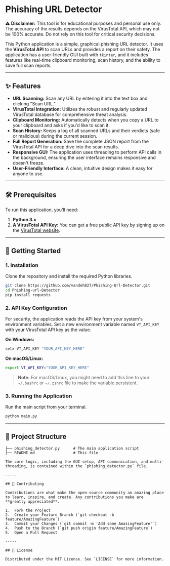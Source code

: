 # Phishing URL Detector

⚠️ **Disclaimer:** This tool is for educational purposes and personal use only. The accuracy of the results depends on the VirusTotal API, which may not be 100% accurate. Do not rely on this tool for critical security decisions.

This Python application is a simple, graphical phishing URL detector. It uses the **VirusTotal API** to scan URLs and provides a report on their safety. The application has a user-friendly GUI built with `tkinter`, and it includes features like real-time clipboard monitoring, scan history, and the ability to save full scan reports.

-----

## ✨ Features

  * **URL Scanning:** Scan any URL by entering it into the text box and clicking "Scan URL."
  * **VirusTotal Integration:** Utilizes the robust and regularly updated VirusTotal database for comprehensive threat analysis.
  * **Clipboard Monitoring:** Automatically detects when you copy a URL to your clipboard and asks if you'd like to scan it.
  * **Scan History:** Keeps a log of all scanned URLs and their verdicts (safe or malicious) during the current session.
  * **Full Report Generation:** Save the complete JSON report from the VirusTotal API for a deep dive into the scan results.
  * **Responsive GUI:** The application uses threading to perform API calls in the background, ensuring the user interface remains responsive and doesn't freeze.
  * **User-Friendly Interface:** A clean, intuitive design makes it easy for anyone to use.

-----

## 🛠️ Prerequisites

To run this application, you'll need:

1.  **Python 3.x**
2.  **A VirusTotal API Key:** You can get a free public API key by signing up on the [VirusTotal website](https://www.virustotal.com/gui/my-apikey).

-----

## 🚀 Getting Started

### 1\. Installation

Clone the repository and install the required Python libraries.

```bash
git clone https://github.com/vandeh827/Phishing-Url-Detector.git
cd Phishing-url-Detector
pip install requests
```

### 2\. API Key Configuration

For security, the application reads the API key from your system's environment variables. Set a new environment variable named `VT_API_KEY` with your VirusTotal API key as the value.

**On Windows:**

```bash
setx VT_API_KEY "YOUR_API_KEY_HERE"
```

**On macOS/Linux:**

```bash
export VT_API_KEY="YOUR_API_KEY_HERE"
```

> **Note:** For macOS/Linux, you might need to add this line to your `~/.bashrc` or `~/.zshrc` file to make the variable persistent.

### 3\. Running the Application

Run the main script from your terminal.

```bash
python main.py
```

-----

## 📂 Project Structure

```
├── phishing_detector.py      # The main application script
├── README.md                 # This file                   

The core logic, including the GUI setup, API communication, and multi-threading, is contained within the `phishing_detector.py` file.

-----

## 🤝 Contributing

Contributions are what make the open-source community an amazing place to learn, inspire, and create. Any contributions you make are **greatly appreciated**.

1.  Fork the Project
2.  Create your Feature Branch (`git checkout -b feature/AmazingFeature`)
3.  Commit your Changes (`git commit -m 'Add some AmazingFeature'`)
4.  Push to the Branch (`git push origin feature/AmazingFeature`)
5.  Open a Pull Request

-----

## 📄 License

Distributed under the MIT License. See `LICENSE` for more information.
